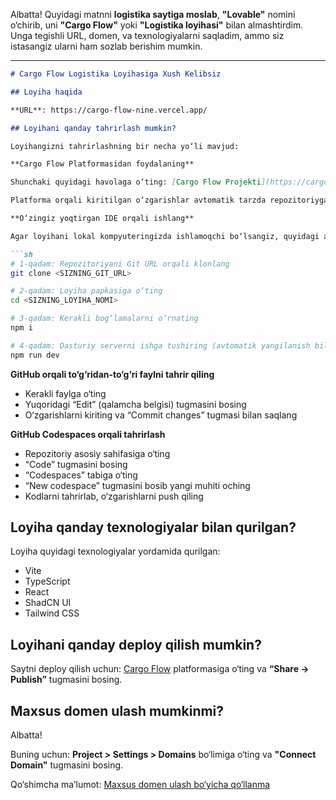 Albatta! Quyidagi matnni **logistika saytiga moslab**, **"Lovable"** nomini o‘chirib, uni **"Cargo Flow"** yoki **"Logistika loyihasi"** bilan almashtirdim. Unga tegishli URL, domen, va texnologiyalarni saqladim, ammo siz istasangiz ularni ham sozlab berishim mumkin.

---

````md
# Cargo Flow Logistika Loyihasiga Xush Kelibsiz

## Loyiha haqida

**URL**: https://cargo-flow-nine.vercel.app/

## Loyihani qanday tahrirlash mumkin?

Loyihangizni tahrirlashning bir necha yo‘li mavjud:

**Cargo Flow Platformasidan foydalaning**

Shunchaki quyidagi havolaga o‘ting: [Cargo Flow Projekti](https://cargo-flow-nine.vercel.app/) va kodlarni o‘zgartirishni boshlang.

Platforma orqali kiritilgan o‘zgarishlar avtomatik tarzda repozitoriyga qo‘shiladi.

**O‘zingiz yoqtirgan IDE orqali ishlang**

Agar loyihani lokal kompyuteringizda ishlamoqchi bo‘lsangiz, quyidagi amallarni bajaring:

```sh
# 1-qadam: Repozitoriyani Git URL orqali klonlang
git clone <SIZNING_GIT_URL>

# 2-qadam: Loyiha papkasiga o‘ting
cd <SIZNING_LOYIHA_NOMI>

# 3-qadam: Kerakli bog‘lamalarni o‘rnating
npm i

# 4-qadam: Dasturiy serverni ishga tushiring (avtomatik yangilanish bilan)
npm run dev
````

**GitHub orqali to‘g‘ridan-to‘g‘ri faylni tahrir qiling**

* Kerakli faylga o‘ting
* Yuqoridagi “Edit” (qalamcha belgisi) tugmasini bosing
* O‘zgarishlarni kiriting va “Commit changes” tugmasi bilan saqlang

**GitHub Codespaces orqali tahrirlash**

* Repozitoriy asosiy sahifasiga o‘ting
* “Code” tugmasini bosing
* “Codespaces” tabiga o‘ting
* “New codespace” tugmasini bosib yangi muhiti oching
* Kodlarni tahrirlab, o‘zgarishlarni push qiling

## Loyiha qanday texnologiyalar bilan qurilgan?

Loyiha quyidagi texnologiyalar yordamida qurilgan:

* Vite
* TypeScript
* React
* ShadCN UI
* Tailwind CSS

## Loyihani qanday deploy qilish mumkin?

Saytni deploy qilish uchun: [Cargo Flow](https://cargo-flow-nine.vercel.app/) platformasiga o‘ting va **“Share → Publish”** tugmasini bosing.

## Maxsus domen ulash mumkinmi?

Albatta!

Buning uchun: **Project > Settings > Domains** bo‘limiga o‘ting va **"Connect Domain"** tugmasini bosing.

Qo‘shimcha ma’lumot: [Maxsus domen ulash bo‘yicha qo‘llanma](https://docs.cargo-flow.uz/tips-tricks/custom-domain#step-by-step-guide)
